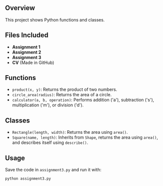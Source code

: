 ## Overview
This project shows Python functions and classes.

## Files Included

- **Assignment 1**
- **Assignment 2**
- **Assignment 3**
- **CV** (Made in GitHub)

## Functions
- `product(x, y)`: Returns the product of two numbers.
- `circle_area(radius)`: Returns the area of a circle.
- `calculator(a, b, operation)`: Performs addition ('a'), subtraction ('s'), multiplication ('m'), or division ('d').

## Classes
- `Rectangle(length, width)`: Returns the area using `area()`.
- `Square(name, length)`: Inherits from `Shape`, returns the area using `area()`, and describes itself using `describe()`.

## Usage
Save the code in `assignment3.py` and run it with:
```bash
python assignment3.py
